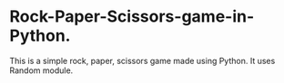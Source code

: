 # Rock-Paper-Scissors-game-in-Python.
This is a simple rock, paper, scissors game made using Python.
It uses Random module.
